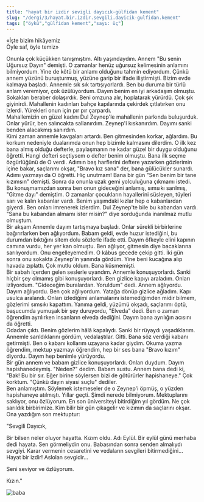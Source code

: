 ```yaml
---
title: "hayat bir izdir sevigli dayıcık-gülfidan kement"
slug: "/dergi/3/hayat.bir.izdir.sevgili.dayicik-gulfidan.kement"
tags: ["öykü","gülfidan kement","sayı: üç"]
---
```

«İşte bizim hikâyemiz    
Öyle saf, öyle temiz»

Onunla çok küçükken tanışmıştım. Altı yaşındaydım. Annem "Bu senin
Uğursuz Dayın" demişti. O zamanlar henüz uğursuz kelimesinin anlamını
bilmiyordum. Yine de kötü bir anlamı olduğunu tahmin ediyordum. Çünkü
annem yüzünü buruşturmuş, yüzüne garip bir ifade iliştirmişti. Bizim
evde kalmaya başladı. Annemle sık sık tartışıyorlardı. Ben bu duruma bir
türlü anlam veremiyor, çok üzülüyordum. Dayım benim en iyi arkadaşım
olmuştu. Sokakları beraber dolaşırdık. Beni omzuna alır, hoplatarak
yürürdü. Çok şık giyinirdi. Mahallenin kadınları bahçe kapılarında
çekirdek çıtlatırken onu izlerdi. Yürekleri onun için pır pır çarpardı.  
Mahallemizin en güzel kadını Dul Zeynep'le mahallenin parkında
buluşurduk. Onlar yürür, ben salıncakta sallanırdım. Zeynep'i
kıskanırdım. Dayımı sanki benden alacakmış sanırdım.  
Kimi zaman annemle kavgaları artardı. Ben gitmesinden korkar, ağlardım.
Bu korkum nedeniyle dualarımda onun hep bizimle kalmasını dilerdim. O
ilk kez bana almış olduğu defterle, paylaşmanın ne kadar güzel bir duygu
olduğunu öğretti. Hangi defteri seçtiysem o defter benim olmuştu. Bana
ilk seçme özgürlüğünü de O verdi. Adımın baş harflerini deftere yazarken
gözlerimin içine bakar, saçlarımı okşar, "Bravo kız sana" der, bana
gülücükler sunardı. Adımı yazmayı da O öğretti. Hiç unutmam! Bana bir
gün "Sen benim bir tane kızımsın" demişti. Sonra da onunla uzak gemi
yolculuğuna çıkmamı istedi. Bu konuşmamızdan sonra ben onun gideceğini
anlamış, sımsıkı sarılmış, "Gitme dayı" demiştim. O zamanlar çocukların
hayallerini süsleyen, tüyleri sarı ve kalın kabanlar vardı. Benim
yaşımdaki kızlar hep o kabanlardan giyerdi. Ben onları imrenerek
izlerdim. Dul Zeynep'te bile bu kabandan vardı. "Sana bu kabandan almamı
ister misin?" diye sorduğunda inanılmaz mutlu olmuştum.  
Bir akşam Annemle dayım tartışmaya başladı. Onlar sürekli birbirlerine
bağırırlarken ben ağlıyordum. Babam geldi, evde huzur istediğini, bu
durumdan bıktığını sitem dolu sözlerle ifade etti. Dayım öfkeyle elini
kapının camına vurdu, her yer kan olmuştu. Ben ağlıyor, gitmesin diye
bacaklarına sarılıyordum. Onu engelleyemedim. O kâbus gecede çekip
gitti. İki gün sonra onu sokakta Zeynep'in yanında gördüm. Yine beni
kucağına alıp havada zıplattı. Çok mutlu oldum. Bana küsmemişti.  
Bir sabah içerden gelen seslerle uyandım. Annemle konuşuyorlardı. Sanki
hiçbir şey olmamış gibi konuşuyorlardı. Ben gizlice kapıyı araladım.
Onları izliyordum. "Gideceğim buralardan. Yoruldum" dedi. Annem
ağlıyordu. Dayım ağlıyordu. Ben çok ağlıyordum. Yatağa dönüp gizlice
ağladım. Kapı usulca aralandı. Onları izlediğimi anlamalarını
istemediğimden midir bilmem, gözlerimi sımsıkı kapattım. Yanıma geldi,
yüzümü okşadı, saçlarımı öptü, başucumda yumuşak bir şey duruyordu,
"Elveda" dedi. Ben o zaman öğrendim ayrılırken insanların elveda
dediğini. Dayım bana ayrılığın acısını da öğretti.  
Odadan çıktı. Benim gözlerim hâlâ kapalıydı. Sanki bir rüyaydı
yaşadıklarım. Annemle sarıldıklarını gördüm, vedalaştılar. Gitti. Bana
söz verdiği kabanı getirmişti. Ben o kabanı kollarım uzayana kadar
giydim. Okuma yazma öğrendim, mektup yazmayı öğrendim, hep bir ses bana
"Bravo kızım" diyordu. Dayım hep benimle yürüyordu.  
Bir gün annem ve babam gizlice konuşuyorlardı. Onları duydum. Dayım
hapishanedeymiş. "Neden?" dedim. Babam sustu. Annem bana dedi ki, "Bak!
Bu bir sır. Eğer birine söylersen bizi de götürürler hapishaneye." Çok
korktum. "Çünkü dayın siyasi suçlu" dediler.  
Ben anlamıştım. Söylemek istemeseler de o Zeynep'i öpmüş, o yüzden
hapishaneye atılmıştı. Yıllar geçti. Şimdi nerede bilmiyorum.
Mektuplarını saklıyor, onu özlüyorum. En son üniversiteyi bitirdiğim yıl
gördüm. Ne çok sarıldık birbirimize. Kim bilir bir gün çıkagelir ve
kızımın da saçlarını okşar.  
Ona yazdığım son mektuptur:

"Sevgili Dayıcık,

Bir bilsen neler oluyor hayatta. Kızım oldu. Adı Eylül. Bir eylül günü
merhaba dedi hayata. Sen görmeliydin onu. Babasından sonra senden
almalıydı sevgiyi. Karar vermenin cesaretini ve vedaların sevgileri
bitirmediğini... Hayat bir izdir! Aslolan sevgidir...

Seni seviyor ve özlüyorum.

Kızın."


![baba](/img/ky03_04.jpg)
